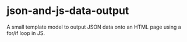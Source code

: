 json-and-js-data-output
=======================

A small template model to output JSON data onto an HTML page using a for/if loop in JS.
